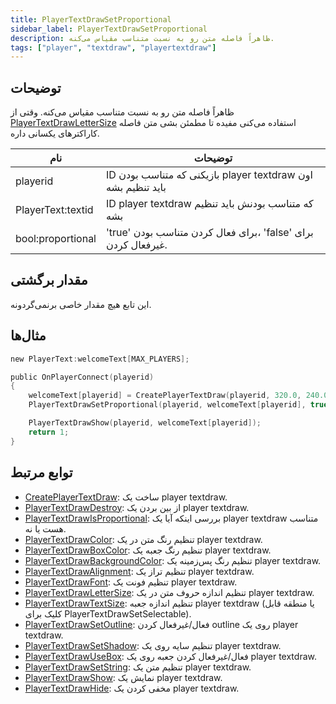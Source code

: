 ```yaml
---
title: PlayerTextDrawSetProportional
sidebar_label: PlayerTextDrawSetProportional
description: ظاهراً فاصله متن رو به نسبت متناسب مقیاس می‌کنه.
tags: ["player", "textdraw", "playertextdraw"]
---
```


## توضیحات

ظاهراً فاصله متن رو به نسبت متناسب مقیاس می‌کنه. وقتی از [PlayerTextDrawLetterSize](PlayerTextDrawLetterSize) استفاده می‌کنی مفیده تا مطمئن بشی متن فاصله کاراکترهای یکسانی داره.

| نام               | توضیحات                                                      |
| ----------------- | ------------------------------------------------------------ |
| playerid          | ID بازیکنی که متناسب بودن player textdraw اون باید تنظیم بشه |
| PlayerText:textid | ID player textdraw که متناسب بودنش باید تنظیم بشه           |
| bool:proportional | 'true' برای فعال کردن متناسب بودن، 'false' برای غیرفعال کردن. |

## مقدار برگشتی

این تابع هیچ مقدار خاصی برنمی‌گردونه.

## مثال‌ها

```c
new PlayerText:welcomeText[MAX_PLAYERS];

public OnPlayerConnect(playerid)
{
    welcomeText[playerid] = CreatePlayerTextDraw(playerid, 320.0, 240.0, "Welcome to my server!");
    PlayerTextDrawSetProportional(playerid, welcomeText[playerid], true);

    PlayerTextDrawShow(playerid, welcomeText[playerid]);
    return 1;
}
```

## توابع مرتبط

- [CreatePlayerTextDraw](CreatePlayerTextDraw): ساخت یک player textdraw.
- [PlayerTextDrawDestroy](PlayerTextDrawDestroy): از بین بردن یک player textdraw.
- [PlayerTextDrawIsProportional](PlayerTextDrawIsProportional): بررسی اینکه آیا یک player textdraw متناسب هست یا نه.
- [PlayerTextDrawColor](PlayerTextDrawColor): تنظیم رنگ متن در یک player textdraw.
- [PlayerTextDrawBoxColor](PlayerTextDrawBoxColor): تنظیم رنگ جعبه یک player textdraw.
- [PlayerTextDrawBackgroundColor](PlayerTextDrawBackgroundColor): تنظیم رنگ پس‌زمینه یک player textdraw.
- [PlayerTextDrawAlignment](PlayerTextDrawAlignment): تنظیم تراز یک player textdraw.
- [PlayerTextDrawFont](PlayerTextDrawFont): تنظیم فونت یک player textdraw.
- [PlayerTextDrawLetterSize](PlayerTextDrawLetterSize): تنظیم اندازه حروف متن در یک player textdraw.
- [PlayerTextDrawTextSize](PlayerTextDrawTextSize): تنظیم اندازه جعبه player textdraw (یا منطقه قابل کلیک برای PlayerTextDrawSetSelectable).
- [PlayerTextDrawSetOutline](PlayerTextDrawSetOutline): فعال/غیرفعال کردن outline روی یک player textdraw.
- [PlayerTextDrawSetShadow](PlayerTextDrawSetShadow): تنظیم سایه روی یک player textdraw.
- [PlayerTextDrawUseBox](PlayerTextDrawUseBox): فعال/غیرفعال کردن جعبه روی یک player textdraw.
- [PlayerTextDrawSetString](PlayerTextDrawSetString): تنظیم متن یک player textdraw.
- [PlayerTextDrawShow](PlayerTextDrawShow): نمایش یک player textdraw.
- [PlayerTextDrawHide](PlayerTextDrawHide): مخفی کردن یک player textdraw.